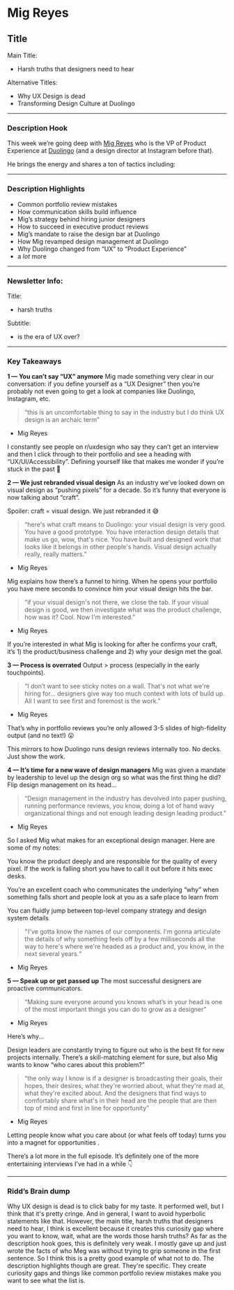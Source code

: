 # Mig Reyes

## Title

Main Title:

- Harsh truths that designers need to hear

Alternative Titles:

- Why UX Design is dead
- Transforming Design Culture at Duolingo

---

### Description Hook

This week we’re going deep with [Mig Reyes](https://migreyes.com/?utm_source=dive-club.beehiiv.com&utm_medium=newsletter&utm_campaign=harsh-truths&_bhlid=306b08a0975693997a96763b4ec35bf9a6d041d8) who is the VP of Product Experience at [Duolingo](https://www.duolingo.com/?utm_source=dive-club.beehiiv.com&utm_medium=newsletter&utm_campaign=harsh-truths&_bhlid=36582e6b7e294d47ecf622d6fff1fa5c453c3c31) (and a design director at Instagram before that).

He brings the energy and shares a ton of tactics including:

---

### Description Highlights

- Common portfolio review mistakes
- How communication skills build influence
- Mig’s strategy behind hiring junior designers
- How to succeed in executive product reviews
- Mig’s mandate to raise the design bar at Duolingo
- How Mig revamped design management at Duolingo
- Why Duolingo changed from “UX” to “Product Experience”
- a *lot* more

---

### Newsletter Info:

Title:

- harsh truths

Subtitle:

- is the era of UX over?

---

### Key Takeaways

**1 — You can’t say “UX” anymore**
Mig made something very clear in our conversation: if you define yourself as a “UX Designer” then you’re probably not even going to get a look at companies like Duolingo, Instagram, etc.

> “this is an uncomfortable thing to say in the industry but I do think UX design is an archaic term”
> 
- Mig Reyes

I constantly see people on r/uxdesign who say they can’t get an interview and then I click through to their portfolio and see a heading with “UX/UI/Accessibility”. Defining yourself like that makes me wonder if you’re stuck in the past 😬

**2 — We just rebranded visual design**
As an industry we’ve looked down on visual design as “pushing pixels” for a decade. So it’s funny that everyone is now talking about “craft”.

Spoiler: craft = visual design. We just rebranded it 😅

> “here's what craft means to Duolingo: your visual design is very good. You have a good prototype. You have interaction design details that make us go, wow, that's nice. You have built and designed work that looks like it belongs in other people's hands. Visual design actually really, really matters.”
> 
- Mig Reyes

Mig explains how there’s a funnel to hiring. When he opens your portfolio you have mere seconds to convince him your visual design hits the bar.

> “if your visual design's not there, we close the tab. If your visual design is good, we then investigate what was the product challenge, how was it? Cool. Now I'm interested.”
> 
- Mig Reyes

If you’re interested in what Mig is looking for after he confirms your craft, it’s 1) the product/business challenge and 2) why your design met the goal.

**3 — Process is overrated**
Output > process (especially in the early touchpoints).

> “I don’t want to see sticky notes on a wall. That's not what we're hiring for… designers give way too much context with lots of build up. All I want to see first and foremost is the work.”
> 
- Mig Reyes

That’s why in portfolio reviews you’re only allowed 3-5 slides of high-fidelity output (and no text!) 😮

This mirrors to how Duolingo runs design reviews internally too. No decks. Just show the work.

**4 — It’s time for a new wave of design managers**
Mig was given a mandate by leadership to level up the design org so what was the first thing he did? Flip design management on its head…

> “Design management in the industry has devolved into paper pushing, running performance reviews, you know, doing a lot of hand wavy organizational things and not enough leading design leading product.”
> 
- Mig Reyes

So I asked Mig what makes for an exceptional design manager. Here are some of my notes:

You know the product deeply and are responsible for the quality of every pixel. If the work is falling short you have to call it out before it hits exec desks.

You’re an excellent coach who communicates the underlying “why” when something falls short and people look at you as a safe place to learn from

You can fluidly jump between top-level company strategy and design system details

> “ I've gotta know the names of our components. I'm gonna articulate the details of why something feels off by a few milliseconds all the way to here's where we're headed as a product and, you know, in the next several years.“
> 
- Mig Reyes

**5 — Speak up or get passed up**
The most successful designers are proactive communicators.

> “Making sure everyone around you knows what’s in your head is one of the most important things you can do to grow as a designer”
> 
- Mig Reyes

Here’s why…

Design leaders are constantly trying to figure out who is the best fit for new projects internally. There’s a skill-matching element for sure, but also Mig wants to know “who cares about this problem?”

> “the only way I know is if a designer is broadcasting their goals, their hopes, their desires, what they're worried about, what they're mad at, what they're excited about. And the designers that find ways to comfortably share what's in their head are the people that are then top of mind and first in line for opportunity”
> 
- Mig Reyes

Letting people know what you care about (or what feels off today) turns you into a magnet for opportunities .

There’s a lot more in the full episode. It’s definitely one of the more entertaining interviews I’ve had in a while 👇

---

### Ridd’s Brain dump

Why UX design is dead is to click baby for my taste. It performed well, but I think that it's pretty cringe. And in general, I want to avoid hyperbolic statements like that. However, the main title, harsh truths that designers need to hear, I think is excellent because it creates this curiosity gap where you want to know, wait, what are the words those harsh truths? As far as the description hook goes, this is definitely very weak. I mostly gave up and just wrote the facts of who Meg was without trying to grip someone in the first sentence. So I think this is a pretty good example of what not to do. The description highlights though are great. They're specific. They create curiosity gaps and things like common portfolio review mistakes make you want to see what the list is.